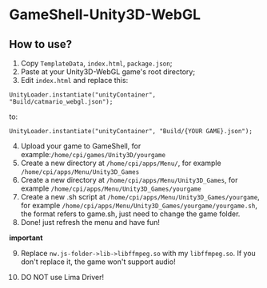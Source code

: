 # GameShell-Unity3D-WebGL

## How to use?
1. Copy `TemplateData`, `index.html`, `package.json`;
2. Paste at your Unity3D-WebGL game's root directory;
3. Edit `index.html` and replace this:
```
UnityLoader.instantiate("unityContainer", "Build/catmario_webgl.json");
```
to:
```
UnityLoader.instantiate("unityContainer", "Build/{YOUR GAME}.json");
```
4. Upload your game to GameShell, for example:`/home/cpi/games/Unity3D/yourgame`
5. Create a new directory at `/home/cpi/apps/Menu/`, for example `/home/cpi/apps/Menu/Unity3D_Games`
6. Create a new directory at `/home/cpi/apps/Menu/Unity3D_Games`, for example `/home/cpi/apps/Menu/Unity3D_Games/yourgame`
7. Create a new .sh script at `/home/cpi/apps/Menu/Unity3D_Games/yourgame`, for example `/home/cpi/apps/Menu/Unity3D_Games/yourgame/yourgame.sh`, the format refers to game.sh, just need to change the game folder.
8. Done! just refresh the menu and have fun!

**important**

9. Replace `nw.js-folder->lib->libffmpeg.so` with my `libffmpeg.so`. If you don't replace it, the game won't support audio!

10. DO NOT use Lima Driver!
